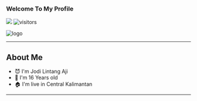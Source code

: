 ### Welcome To My Profile

<a href="https://t.me/abcdefvvck"> <img src="https://img.shields.io/badge/Telegram-blue?style=social&logo=Telegram" /></a>
![visitors](https://visitor-badge.laobi.icu/badge?page_id=Ajibcdefgh)

![logo](https://telegra.ph/file/dc095c3e1acc30701dfeb.jpg)

___

## **About Me**

- 😈 I'm Jodi Lintang Aji
- 🔞 I'm 16 Years old
- 🏠 I'm live in Central Kalimantan
----
